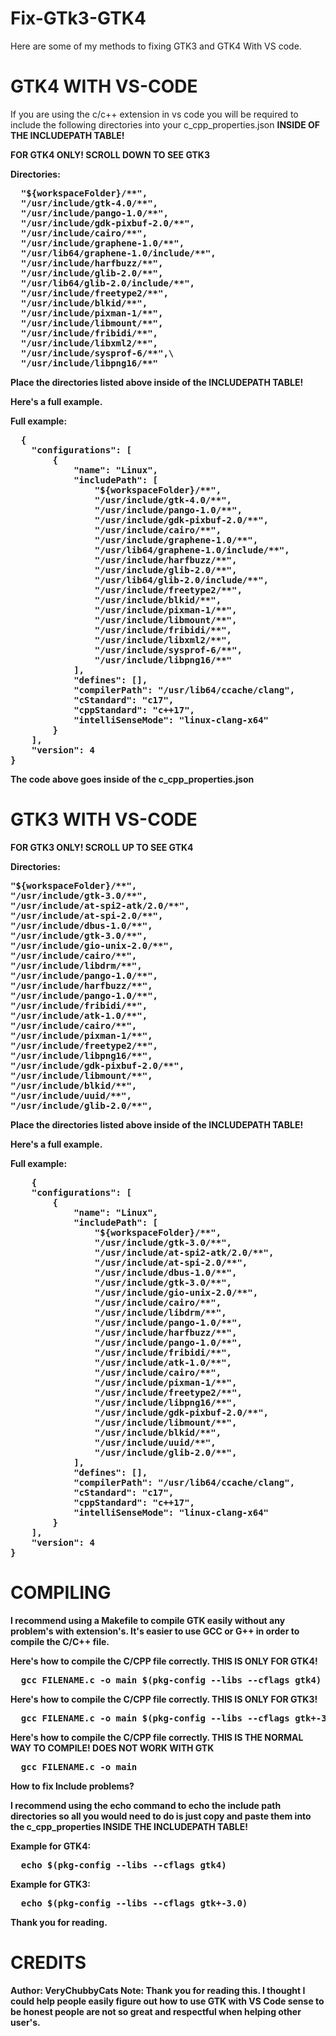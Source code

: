# Fix-GTk3-GTK4
Here are some of my methods to fixing GTK3 and GTK4 With VS code.

# GTK4 WITH VS-CODE

If you are using the c/c++ extension in vs code you will be required to include the following directories into your c_cpp_properties.json <strong>INSIDE OF THE INCLUDEPATH TABLE!<strong/>

<strong>FOR GTK4 ONLY! SCROLL DOWN TO SEE GTK3<strong/>

<strong>Directories: <strong/>
<pre>
  "${workspaceFolder}/**",
  "/usr/include/gtk-4.0/**",
  "/usr/include/pango-1.0/**",
  "/usr/include/gdk-pixbuf-2.0/**",
  "/usr/include/cairo/**",
  "/usr/include/graphene-1.0/**",
  "/usr/lib64/graphene-1.0/include/**",
  "/usr/include/harfbuzz/**",
  "/usr/include/glib-2.0/**",
  "/usr/lib64/glib-2.0/include/**",
  "/usr/include/freetype2/**",
  "/usr/include/blkid/**",
  "/usr/include/pixman-1/**",
  "/usr/include/libmount/**",
  "/usr/include/fribidi/**",
  "/usr/include/libxml2/**",
  "/usr/include/sysprof-6/**",\
  "/usr/include/libpng16/**"
</pre>
Place the directories listed above inside of the <strong>INCLUDEPATH TABLE!<strong/>

Here's a full example.

<strong>Full example: <strong/>
<pre>
  {
    "configurations": [
        {
            "name": "Linux",
            "includePath": [
                "${workspaceFolder}/**",
                "/usr/include/gtk-4.0/**",
                "/usr/include/pango-1.0/**",
                "/usr/include/gdk-pixbuf-2.0/**",
                "/usr/include/cairo/**",
                "/usr/include/graphene-1.0/**",
                "/usr/lib64/graphene-1.0/include/**",
                "/usr/include/harfbuzz/**",
                "/usr/include/glib-2.0/**",
                "/usr/lib64/glib-2.0/include/**",
                "/usr/include/freetype2/**",
                "/usr/include/blkid/**",
                "/usr/include/pixman-1/**",
                "/usr/include/libmount/**",
                "/usr/include/fribidi/**",
                "/usr/include/libxml2/**",
                "/usr/include/sysprof-6/**",
                "/usr/include/libpng16/**"
            ],
            "defines": [],
            "compilerPath": "/usr/lib64/ccache/clang",
            "cStandard": "c17",
            "cppStandard": "c++17",
            "intelliSenseMode": "linux-clang-x64"
        }
    ],
    "version": 4
}
</pre>

The code above goes inside of the <strong>c_cpp_properties.json<strong/>

# GTK3 WITH VS-CODE

<strong>FOR GTK3 ONLY! SCROLL UP TO SEE GTK4<strong/>

<strong>Directories: <strong/>
<pre>
"${workspaceFolder}/**",
"/usr/include/gtk-3.0/**",
"/usr/include/at-spi2-atk/2.0/**",
"/usr/include/at-spi-2.0/**",
"/usr/include/dbus-1.0/**",
"/usr/include/gtk-3.0/**",
"/usr/include/gio-unix-2.0/**",
"/usr/include/cairo/**",
"/usr/include/libdrm/**",
"/usr/include/pango-1.0/**",
"/usr/include/harfbuzz/**",
"/usr/include/pango-1.0/**",
"/usr/include/fribidi/**",
"/usr/include/atk-1.0/**",
"/usr/include/cairo/**",
"/usr/include/pixman-1/**",
"/usr/include/freetype2/**",
"/usr/include/libpng16/**",
"/usr/include/gdk-pixbuf-2.0/**",
"/usr/include/libmount/**",
"/usr/include/blkid/**",
"/usr/include/uuid/**",
"/usr/include/glib-2.0/**",
</pre>
Place the directories listed above inside of the <strong>INCLUDEPATH TABLE!<strong/>

Here's a full example.

<strong>Full example: <strong/>
<pre>
    {
    "configurations": [
        {
            "name": "Linux",
            "includePath": [
                "${workspaceFolder}/**",
                "/usr/include/gtk-3.0/**",
                "/usr/include/at-spi2-atk/2.0/**",
                "/usr/include/at-spi-2.0/**",
                "/usr/include/dbus-1.0/**",
                "/usr/include/gtk-3.0/**",
                "/usr/include/gio-unix-2.0/**",
                "/usr/include/cairo/**",
                "/usr/include/libdrm/**",
                "/usr/include/pango-1.0/**",
                "/usr/include/harfbuzz/**",
                "/usr/include/pango-1.0/**",
                "/usr/include/fribidi/**",
                "/usr/include/atk-1.0/**",
                "/usr/include/cairo/**",
                "/usr/include/pixman-1/**",
                "/usr/include/freetype2/**",
                "/usr/include/libpng16/**",
                "/usr/include/gdk-pixbuf-2.0/**",
                "/usr/include/libmount/**",
                "/usr/include/blkid/**",
                "/usr/include/uuid/**",
                "/usr/include/glib-2.0/**",
            ],
            "defines": [],
            "compilerPath": "/usr/lib64/ccache/clang",
            "cStandard": "c17",
            "cppStandard": "c++17",
            "intelliSenseMode": "linux-clang-x64"
        }
    ],
    "version": 4
}
</pre>

# COMPILING

I recommend using a <strong>Makefile<strong/> to compile GTK easily without any problem's with extension's. It's easier to use GCC or G++ in order to compile the C/C++ file.

Here's how to compile the C/CPP file correctly. <strong>THIS IS ONLY FOR GTK4!<strong/>

<pre>
  gcc FILENAME.c -o main $(pkg-config --libs --cflags gtk4)
</pre>

Here's how to compile the C/CPP file correctly. <strong>THIS IS ONLY FOR GTK3!<strong/>

<pre>
  gcc FILENAME.c -o main $(pkg-config --libs --cflags gtk+-3.0)
</pre>

Here's how to compile the C/CPP file correctly. <strong>THIS IS THE NORMAL WAY TO COMPILE! DOES NOT WORK WITH GTK<strong/>

<pre>
  gcc FILENAME.c -o main
</pre>

How to fix Include problems?

I recommend using the <strong>echo<strong/> command to <strong>echo<strong/> the include path directories so all you would need to do is just copy and paste them into the <strong>c_cpp_properties INSIDE THE INCLUDEPATH TABLE!<strong/>

<strong>Example for GTK4: <strong/>

<pre>
  echo $(pkg-config --libs --cflags gtk4)
</pre>

<strong>Example for GTK3: <strong/>

<pre>
  echo $(pkg-config --libs --cflags gtk+-3.0)
</pre>

Thank you for reading.

# CREDITS

Author: VeryChubbyCats
Note: Thank you for reading this. I thought I could help people easily figure out how to use GTK with VS Code sense to be honest people are not so great and respectful when helping other user's.
